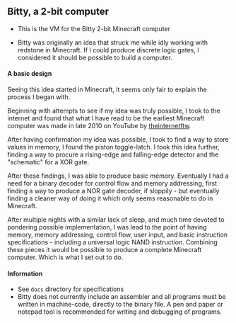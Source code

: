 ## Bitty, a 2-bit computer
- This is the VM for the Bitty 2-bit Minecraft computer

- Bitty was originally an idea that struck me while idly working with redstone in Minecraft. If I could produce discrete logic gates, I considered it should be possible to build a computer.

#### A basic design

Seeing this idea started in Minecraft, it seems only fair to explain the process I began with.

Beginning with attempts to see if my idea was truly possible, I took to the internet and found that what I have read to be the earliest Minecraft computer was made in late 2010 on YouTube by [theinternetftw](https://www.youtube.com/channel/UCOiL1Gy74gUIsfQj59dDE8w).

After having confirmation my idea was possible, I took to find a way to store values in memory, I found the piston toggle-latch. I took this idea further, finding a way to procure a rising-edge and falling-edge detector and the "schematic" for a XOR gate.

After these findings, I was able to produce basic memory. Eventually I had a need for a binary decoder for control flow and memory addressing, first finding a way to produce a NOR gate decoder, if sloppily - but eventually finding a cleaner way of doing it which only seems reasonable to do in Minecraft.

After multiple nights with a similar lack of sleep, and much time devoted to pondering possible implementation, I was lead to the point of having memory, memory addressing, control flow, user input, and basic instruction specifications - including a universal logic NAND instruction. Combining these pieces it would be possible to produce a complete Minecraft computer. Which is what I set out to do.

#### Information

- See `docs` directory for specifications
- Bitty does not currently include an assembler and all programs must be written in machine-code, directly to the binary file. A pen and paper or notepad tool is recommended for writing and debugging of programs.